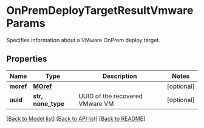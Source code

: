 # OnPremDeployTargetResultVmwareParams

Specifies information about a VMware OnPrem deploy target.

## Properties
Name | Type | Description | Notes
------------ | ------------- | ------------- | -------------
**moref** | [**MOref**](MOref.md) |  | [optional] 
**uuid** | **str, none_type** | UUID of the recovered VMware VM | [optional] 

[[Back to Model list]](../README.md#documentation-for-models) [[Back to API list]](../README.md#documentation-for-api-endpoints) [[Back to README]](../README.md)


